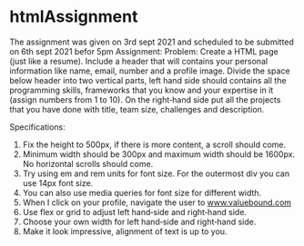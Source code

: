 # htmlAssignment
The assignment was given on 3rd sept 2021 and scheduled to be submitted on 6th sept 2021 befor 5pm
Assignment:
Problem: Create a HTML page (just like a resume). Include a header that will contains your personal information like name, email, number and a profile image. Divide the space below header into two vertical parts, left hand side should contains all the programming skills, frameworks that you know and your expertise in it (assign numbers from 1 to 10). On the right‐hand side put all the projects that you have done with title, team size, challenges and description.

Specifications:

1. Fix the height to 500px, if there is more content, a scroll should come.
2. Minimum width should be 300px and maximum width should be 1600px. No horizontal scrolls should come. 
3. Try using em and rem units for font size. For the outermost div you can use 14px font size. 
4. You can also use media queries for font size for different width. 
5. When I click on your profile, navigate the user to www.valuebound.com 
6. Use flex or grid to adjust left hand‐side and right‐hand side. 
7. Choose your own width for left hand‐side and right‐hand side. 
8. Make it look impressive, alignment of text is up to you.
